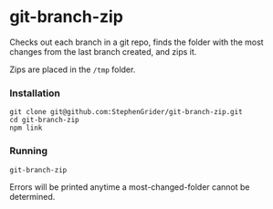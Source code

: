 # git-branch-zip

Checks out each branch in a git repo, finds the folder with the most changes from the last branch created, and zips it. 

Zips are placed in the `/tmp` folder.

### Installation

```
git clone git@github.com:StephenGrider/git-branch-zip.git
cd git-branch-zip
npm link
```

### Running

```
git-branch-zip
```

Errors will be printed anytime a most-changed-folder cannot be determined.
